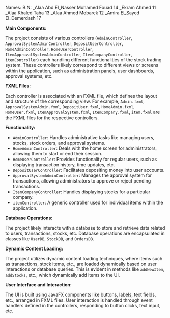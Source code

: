 Names:                                    B.N:
_Alaa Abd El_Nasser Mohamed Fouad   14
_Ekram Ahmed                        11
_Alaa Khaled Taha                   13
_Alaa Ahmed Mobarek                 12
_Amira El_Sayed El_Demerdash        17


**Main Components:**

The project consists of various controllers (`AdminController`, `ApprovalSystemAdminController`, `DepositUserController`, `HomeAdminController`, `HomeUserController`, `ItemApprovalSystemAdminController`, `ItemCompanyController`, `itemController`) each handling different functionalities of the stock trading system. These controllers likely correspond to different views or screens within the application, such as administration panels, user dashboards, approval systems, etc.

**FXML Files:**

Each controller is associated with an FXML file, which defines the layout and structure of the corresponding view. For example, `Admin.fxml`, `ApprovalSystemAdmin.fxml`, `DepositUser.fxml`, `HomeAdmin.fxml`, `HomeUser.fxml`, `ItemApprovalSystem.fxml`, `ItemCompany.fxml`, `item.fxml` are the FXML files for the respective controllers.

**Functionality:**

- `AdminController`: Handles administrative tasks like managing users, stocks, stock orders, and approval systems.
- `HomeAdminController`: Deals with the home screen for administrators, allowing them to start or end their session.
- `HomeUserController`: Provides functionality for regular users, such as displaying transaction history, time updates, etc.
- `DepositUserController`: Facilitates depositing money into user accounts.
- `ApprovalSystemAdminController`: Manages the approval system for transactions, allowing administrators to approve or reject pending transactions.
- `ItemCompanyController`: Handles displaying stocks for a particular company.
- `itemController`: A generic controller used for individual items within the application.

**Database Operations:**

The project likely interacts with a database to store and retrieve data related to users, transactions, stocks, etc. Database operations are encapsulated in classes like `UserDB`, `StockDB`, and `OrdersDB`.

**Dynamic Content Loading:**

The project utilizes dynamic content loading techniques, where items such as transactions, stock items, etc., are loaded dynamically based on user interactions or database queries. This is evident in methods like `addNewItem`, `addStocks`, etc., which dynamically add items to the UI.

**User Interface and Interaction:**

The UI is built using JavaFX components like buttons, labels, text fields, etc., arranged in FXML files. User interaction is handled through event handlers defined in the controllers, responding to button clicks, text input, etc.

